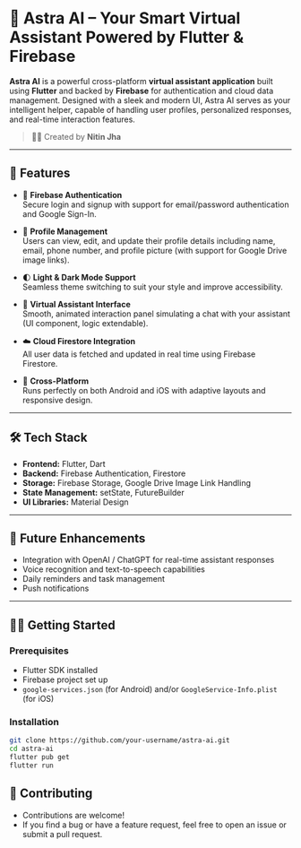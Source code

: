 # 🚀 Astra AI – Your Smart Virtual Assistant Powered by Flutter & Firebase

**Astra AI** is a powerful cross-platform **virtual assistant application** built using **Flutter** and backed by **Firebase** for authentication and cloud data management. Designed with a sleek and modern UI, Astra AI serves as your intelligent helper, capable of handling user profiles, personalized responses, and real-time interaction features.

> 👨‍💻 Created by **Nitin Jha**

---

## 🌟 Features

- 🔐 **Firebase Authentication**  
  Secure login and signup with support for email/password authentication and Google Sign-In.

- 👤 **Profile Management**  
  Users can view, edit, and update their profile details including name, email, phone number, and profile picture (with support for Google Drive image links).

- 🌓 **Light & Dark Mode Support**  
  Seamless theme switching to suit your style and improve accessibility.

- 🧠 **Virtual Assistant Interface**  
  Smooth, animated interaction panel simulating a chat with your assistant (UI component, logic extendable).

- ☁️ **Cloud Firestore Integration**  
  All user data is fetched and updated in real time using Firebase Firestore.

- 📱 **Cross-Platform**  
  Runs perfectly on both Android and iOS with adaptive layouts and responsive design.

---

## 🛠️ Tech Stack

- **Frontend:** Flutter, Dart  
- **Backend:** Firebase Authentication, Firestore  
- **Storage:** Firebase Storage, Google Drive Image Link Handling  
- **State Management:** setState, FutureBuilder  
- **UI Libraries:** Material Design

---

## 📌 Future Enhancements

- Integration with OpenAI / ChatGPT for real-time assistant responses  
- Voice recognition and text-to-speech capabilities  
- Daily reminders and task management  
- Push notifications

---

## 🧑‍💻 Getting Started

### Prerequisites

- Flutter SDK installed  
- Firebase project set up  
- `google-services.json` (for Android) and/or `GoogleService-Info.plist` (for iOS)

### Installation

```bash
git clone https://github.com/your-username/astra-ai.git
cd astra-ai
flutter pub get
flutter run
```
## 🤝 Contributing
- Contributions are welcome!
- If you find a bug or have a feature request, feel free to open an issue or submit a pull request.
